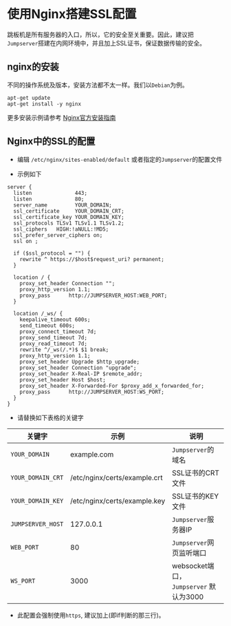 # 使用Nginx搭建SSL配置

跳板机是所有服务器的入口，所以，它的安全至关重要。因此，建议把`Jumpserver`搭建在内网环境中，并且加上SSL证书，保证数据传输的安全。

## nginx的安装

不同的操作系统及版本，安装方法都不太一样。我们以`Debian`为例。

```
apt-get update
apt-get install -y nginx
```

更多安装示例请参考 [Nginx官方安装指南](https://www.nginx.com/resources/wiki/start/topics/tutorials/install/)

## Nginx中的SSL的配置

* 编辑 `/etc/nginx/sites-enabled/default` 或者指定的`Jumpserver`的配置文件

* 示例如下

```
server {
  listen              443;
  listen              80;
  server_name         YOUR_DOMAIN;
  ssl_certificate     YOUR_DOMAIN_CRT;
  ssl_certificate_key YOUR_DOMAIN_KEY;
  ssl_protocols	TLSv1 TLSv1.1 TLSv1.2;
  ssl_ciphers	HIGH:!aNULL:!MD5;
  ssl_prefer_server_ciphers on;
  ssl on ;

  if ($ssl_protocol = "") {
    rewrite ^ https://$host$request_uri? permanent;
  }

  location / {
    proxy_set_header Connection "";
    proxy_http_version 1.1;
    proxy_pass      http://JUMPSERVER_HOST:WEB_PORT;
  }

  location /_ws/ {
    keepalive_timeout 600s;
    send_timeout 600s;
    proxy_connect_timeout 7d;
    proxy_send_timeout 7d;
    proxy_read_timeout 7d;
    rewrite ^/_ws(/.*)$ $1 break;
    proxy_http_version 1.1;
    proxy_set_header Upgrade $http_upgrade;
    proxy_set_header Connection "upgrade";
    proxy_set_header X-Real-IP $remote_addr;
    proxy_set_header Host $host;
    proxy_set_header X-Forwarded-For $proxy_add_x_forwarded_for;
    proxy_pass      http://JUMPSERVER_HOST:WS_PORT;
  }
}

```

* 请替换如下表格的关键字


关键字  		 		| 示例          					| 说明
------------- 		| -------------					|-------
`YOUR_DOMAIN`  		|  example.com 					| `Jumpserver`的域名
`YOUR_DOMAIN_CRT`  	| /etc/nginx/certs/example.crt	| SSL证书的CRT文件
`YOUR_DOMAIN_KEY`  	| /etc/nginx/certs/example.key	| SSL证书的KEY文件
`JUMPSERVER_HOST`  	| 127.0.0.1						| `Jumpserver`服务器IP
`WEB_PORT ` 		| 80							| `Jumpserver`网页监听端口
`WS_PORT `  		| 3000							| websocket端口，`Jumpserver` 默认为3000

* 此配置会强制使用`https`, 建议加上(即if判断的那三行)。